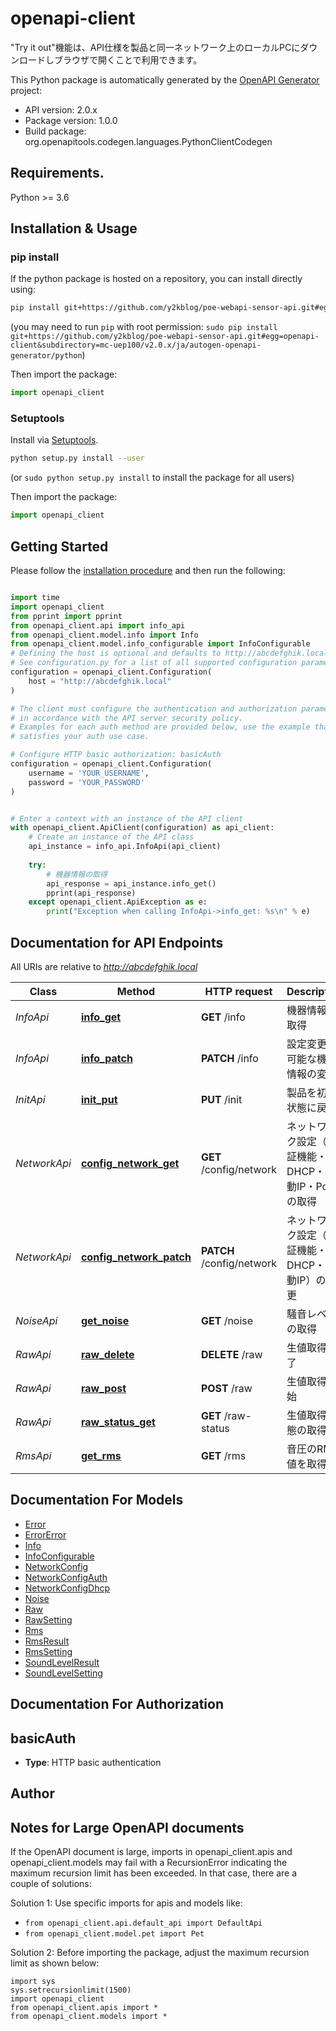 # openapi-client
\"Try it out\"機能は、API仕様を製品と同一ネットワーク上のローカルPCにダウンロードしブラウザで開くことで利用できます。


This Python package is automatically generated by the [OpenAPI Generator](https://openapi-generator.tech) project:

- API version: 2.0.x
- Package version: 1.0.0
- Build package: org.openapitools.codegen.languages.PythonClientCodegen

## Requirements.

Python >= 3.6

## Installation & Usage
### pip install

If the python package is hosted on a repository, you can install directly using:

```sh
pip install git+https://github.com/y2kblog/poe-webapi-sensor-api.git#egg=openapi-client&subdirectory=mc-uep100/v2.0.x/ja/autogen-openapi-generator/python
```
(you may need to run `pip` with root permission: `sudo pip install git+https://github.com/y2kblog/poe-webapi-sensor-api.git#egg=openapi-client&subdirectory=mc-uep100/v2.0.x/ja/autogen-openapi-generator/python`)

Then import the package:
```python
import openapi_client
```

### Setuptools

Install via [Setuptools](http://pypi.python.org/pypi/setuptools).

```sh
python setup.py install --user
```
(or `sudo python setup.py install` to install the package for all users)

Then import the package:
```python
import openapi_client
```

## Getting Started

Please follow the [installation procedure](#installation--usage) and then run the following:

```python

import time
import openapi_client
from pprint import pprint
from openapi_client.api import info_api
from openapi_client.model.info import Info
from openapi_client.model.info_configurable import InfoConfigurable
# Defining the host is optional and defaults to http://abcdefghik.local
# See configuration.py for a list of all supported configuration parameters.
configuration = openapi_client.Configuration(
    host = "http://abcdefghik.local"
)

# The client must configure the authentication and authorization parameters
# in accordance with the API server security policy.
# Examples for each auth method are provided below, use the example that
# satisfies your auth use case.

# Configure HTTP basic authorization: basicAuth
configuration = openapi_client.Configuration(
    username = 'YOUR_USERNAME',
    password = 'YOUR_PASSWORD'
)


# Enter a context with an instance of the API client
with openapi_client.ApiClient(configuration) as api_client:
    # Create an instance of the API class
    api_instance = info_api.InfoApi(api_client)
    
    try:
        # 機器情報の取得
        api_response = api_instance.info_get()
        pprint(api_response)
    except openapi_client.ApiException as e:
        print("Exception when calling InfoApi->info_get: %s\n" % e)
```

## Documentation for API Endpoints

All URIs are relative to *http://abcdefghik.local*

Class | Method | HTTP request | Description
------------ | ------------- | ------------- | -------------
*InfoApi* | [**info_get**](docs/InfoApi.md#info_get) | **GET** /info | 機器情報の取得
*InfoApi* | [**info_patch**](docs/InfoApi.md#info_patch) | **PATCH** /info | 設定変更が可能な機器情報の変更
*InitApi* | [**init_put**](docs/InitApi.md#init_put) | **PUT** /init | 製品を初期状態に戻す
*NetworkApi* | [**config_network_get**](docs/NetworkApi.md#config_network_get) | **GET** /config/network | ネットワーク設定（認証機能・DHCP・手動IP・PoE）の取得
*NetworkApi* | [**config_network_patch**](docs/NetworkApi.md#config_network_patch) | **PATCH** /config/network | ネットワーク設定（認証機能・DHCP・手動IP）の変更
*NoiseApi* | [**get_noise**](docs/NoiseApi.md#get_noise) | **GET** /noise | 騒音レベルの取得 
*RawApi* | [**raw_delete**](docs/RawApi.md#raw_delete) | **DELETE** /raw | 生値取得終了
*RawApi* | [**raw_post**](docs/RawApi.md#raw_post) | **POST** /raw | 生値取得開始
*RawApi* | [**raw_status_get**](docs/RawApi.md#raw_status_get) | **GET** /raw-status | 生値取得状態の取得
*RmsApi* | [**get_rms**](docs/RmsApi.md#get_rms) | **GET** /rms | 音圧のRMS値を取得


## Documentation For Models

 - [Error](docs/Error.md)
 - [ErrorError](docs/ErrorError.md)
 - [Info](docs/Info.md)
 - [InfoConfigurable](docs/InfoConfigurable.md)
 - [NetworkConfig](docs/NetworkConfig.md)
 - [NetworkConfigAuth](docs/NetworkConfigAuth.md)
 - [NetworkConfigDhcp](docs/NetworkConfigDhcp.md)
 - [Noise](docs/Noise.md)
 - [Raw](docs/Raw.md)
 - [RawSetting](docs/RawSetting.md)
 - [Rms](docs/Rms.md)
 - [RmsResult](docs/RmsResult.md)
 - [RmsSetting](docs/RmsSetting.md)
 - [SoundLevelResult](docs/SoundLevelResult.md)
 - [SoundLevelSetting](docs/SoundLevelSetting.md)


## Documentation For Authorization


## basicAuth

- **Type**: HTTP basic authentication


## Author




## Notes for Large OpenAPI documents
If the OpenAPI document is large, imports in openapi_client.apis and openapi_client.models may fail with a
RecursionError indicating the maximum recursion limit has been exceeded. In that case, there are a couple of solutions:

Solution 1:
Use specific imports for apis and models like:
- `from openapi_client.api.default_api import DefaultApi`
- `from openapi_client.model.pet import Pet`

Solution 2:
Before importing the package, adjust the maximum recursion limit as shown below:
```
import sys
sys.setrecursionlimit(1500)
import openapi_client
from openapi_client.apis import *
from openapi_client.models import *
```

